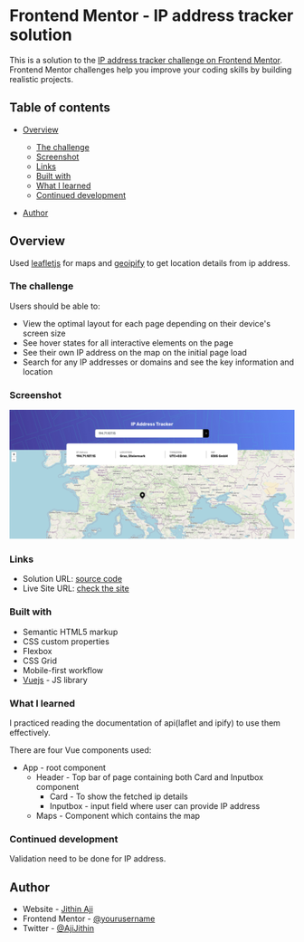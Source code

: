 # Frontend Mentor - IP address tracker solution

This is a solution to the [IP address tracker challenge on Frontend Mentor](https://www.frontendmentor.io/challenges/ip-address-tracker-I8-0yYAH0). Frontend Mentor challenges help you improve your coding skills by building realistic projects.

## Table of contents

- [Overview](#overview)

  - [The challenge](#the-challenge)
  - [Screenshot](#screenshot)
  - [Links](#links)
  - [Built with](#built-with)
  - [What I learned](#what-i-learned)
  - [Continued development](#continued-development)

- [Author](#author)

## Overview

Used [leafletjs](https://leafletjs.com/index.html) for maps and [geoipify](https://geo.ipify.org/) to get location details from ip address.

### The challenge

Users should be able to:

- View the optimal layout for each page depending on their device's screen size
- See hover states for all interactive elements on the page
- See their own IP address on the map on the initial page load
- Search for any IP addresses or domains and see the key information and location

### Screenshot

![](./public/Screenshot.png)

### Links

- Solution URL: [source code](https://github.com/JithinAji/ip-address-tracker)
- Live Site URL: [check the site](https://jithinaji.github.io/ip-address-tracker/)

### Built with

- Semantic HTML5 markup
- CSS custom properties
- Flexbox
- CSS Grid
- Mobile-first workflow
- [Vuejs](https://vuejs.org/) - JS library

### What I learned

I practiced reading the documentation of api(laflet and ipify) to use them effectively.

There are four Vue components used:

- App - root component
  - Header - Top bar of page containing both Card and Inputbox component
    - Card - To show the fetched ip details
    - Inputbox - input field where user can provide IP address
  - Maps - Component which contains the map

### Continued development

Validation need to be done for IP address.

## Author

- Website - [Jithin Aji](https://jithinaji.github.io/portfolioversion2/)
- Frontend Mentor - [@yourusername](https://www.frontendmentor.io/profile/yourusername)
- Twitter - [@AjiJithin](https://twitter.com/AjiJithin)

